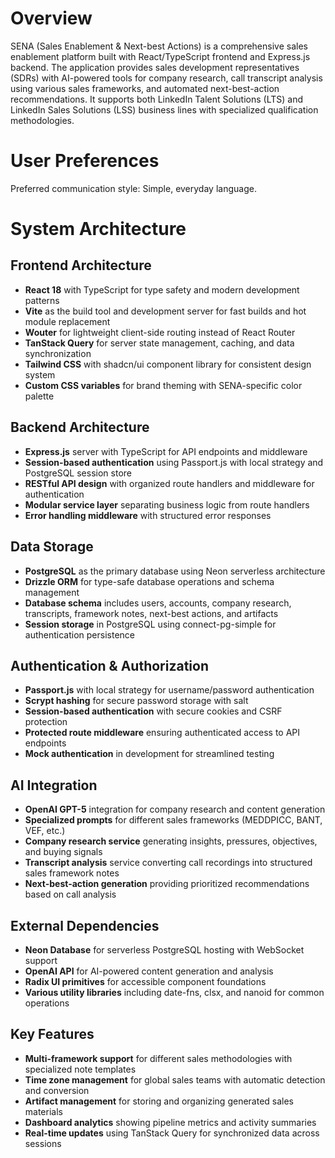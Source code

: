 # Overview

SENA (Sales Enablement & Next-best Actions) is a comprehensive sales enablement platform built with React/TypeScript frontend and Express.js backend. The application provides sales development representatives (SDRs) with AI-powered tools for company research, call transcript analysis using various sales frameworks, and automated next-best-action recommendations. It supports both LinkedIn Talent Solutions (LTS) and LinkedIn Sales Solutions (LSS) business lines with specialized qualification methodologies.

# User Preferences

Preferred communication style: Simple, everyday language.

# System Architecture

## Frontend Architecture
- **React 18** with TypeScript for type safety and modern development patterns
- **Vite** as the build tool and development server for fast builds and hot module replacement
- **Wouter** for lightweight client-side routing instead of React Router
- **TanStack Query** for server state management, caching, and data synchronization
- **Tailwind CSS** with shadcn/ui component library for consistent design system
- **Custom CSS variables** for brand theming with SENA-specific color palette

## Backend Architecture
- **Express.js** server with TypeScript for API endpoints and middleware
- **Session-based authentication** using Passport.js with local strategy and PostgreSQL session store
- **RESTful API design** with organized route handlers and middleware for authentication
- **Modular service layer** separating business logic from route handlers
- **Error handling middleware** with structured error responses

## Data Storage
- **PostgreSQL** as the primary database using Neon serverless architecture
- **Drizzle ORM** for type-safe database operations and schema management
- **Database schema** includes users, accounts, company research, transcripts, framework notes, next-best actions, and artifacts
- **Session storage** in PostgreSQL using connect-pg-simple for authentication persistence

## Authentication & Authorization
- **Passport.js** with local strategy for username/password authentication
- **Scrypt hashing** for secure password storage with salt
- **Session-based authentication** with secure cookies and CSRF protection
- **Protected route middleware** ensuring authenticated access to API endpoints
- **Mock authentication** in development for streamlined testing

## AI Integration
- **OpenAI GPT-5** integration for company research and content generation
- **Specialized prompts** for different sales frameworks (MEDDPICC, BANT, VEF, etc.)
- **Company research service** generating insights, pressures, objectives, and buying signals
- **Transcript analysis** service converting call recordings into structured sales framework notes
- **Next-best-action generation** providing prioritized recommendations based on call analysis

## External Dependencies
- **Neon Database** for serverless PostgreSQL hosting with WebSocket support
- **OpenAI API** for AI-powered content generation and analysis
- **Radix UI primitives** for accessible component foundations
- **Various utility libraries** including date-fns, clsx, and nanoid for common operations

## Key Features
- **Multi-framework support** for different sales methodologies with specialized note templates
- **Time zone management** for global sales teams with automatic detection and conversion
- **Artifact management** for storing and organizing generated sales materials
- **Dashboard analytics** showing pipeline metrics and activity summaries
- **Real-time updates** using TanStack Query for synchronized data across sessions